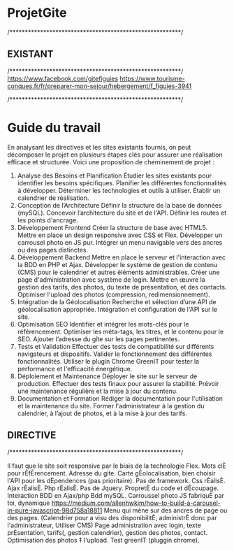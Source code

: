 # ProjetGite

/********************************************************/
## EXISTANT
/********************************************************/
https://www.facebook.com/gitefiguies
https://www.tourisme-conques.fr/fr/preparer-mon-sejour/hebergement/f_figuies-3941

/********************************************************/
# Guide du travail
En analysant les directives et les sites existants fournis, on peut décomposer le projet en plusieurs étapes clés pour assurer une réalisation efficace et structurée. Voici une proposition de cheminement de projet :

1. Analyse des Besoins et Planification
Étudier les sites existants pour identifier les besoins spécifiques.
Planifier les différentes fonctionnalités à développer.
Déterminer les technologies et outils à utiliser.
Établir un calendrier de réalisation.
2. Conception de l’Architecture
Définir la structure de la base de données (mySQL).
Concevoir l’architecture du site et de l'API.
Définir les routes et les points d'ancrage.
3. Développement Frontend
Créer la structure de base avec HTML5.
Mettre en place un design responsive avec CSS et Flex.
Développer un carrousel photo en JS pur.
Intégrer un menu navigable vers des ancres ou des pages distinctes.
4. Développement Backend
Mettre en place le serveur et l'interaction avec la BDD en PHP et Ajax.
Développer le système de gestion de contenu (CMS) pour le calendrier et autres éléments administrables.
Créer une page d'administration avec système de login.
Mettre en œuvre la gestion des tarifs, des photos, du texte de présentation, et des contacts.
Optimiser l'upload des photos (compression, redimensionnement).
5. Intégration de la Géolocalisation
Recherche et sélection d’une API de géolocalisation appropriée.
Intégration et configuration de l'API sur le site.
6. Optimisation SEO
Identifier et intégrer les mots-clés pour le référencement.
Optimiser les méta-tags, les titres, et le contenu pour le SEO.
Ajouter l’adresse du gîte sur les pages pertinentes.
7. Tests et Validation
Effectuer des tests de compatibilité sur différents navigateurs et dispositifs.
Valider le fonctionnement des différentes fonctionnalités.
Utiliser le plugin Chrome GreenIT pour tester la performance et l'efficacité énergétique.
8. Déploiement et Maintenance
Déployer le site sur le serveur de production.
Effectuer des tests finaux pour assurer la stabilité.
Prévoir une maintenance régulière et la mise à jour du contenu.
9. Documentation et Formation
Rédiger la documentation pour l'utilisation et la maintenance du site.
Former l'administrateur à la gestion du calendrier, à l’ajout de photos, et à la mise à jour des tarifs.

## DIRECTIVE
/********************************************************/

Il faut que le site soit responsive par le biais de la technologie Flex.
Mots clÈ pour rÈfÈrencement.
Adresse du gite.
Carte gÈolocalisation, bien choisir l'API pour les dÈpendences (pas prioritaire).
Pas de framework.
Css rÈalisÈ.
Ajax rÈalisÈ.
Php rÈalisÈ.
Pas de Jquery.
PropretÈ du code et dÈcoupage.
Interaction BDD en Ajax/php
Bdd mySQL.
Carroussel photo JS fabriquÈ par toi, dynamique https://medium.com/allenhwkim/how-to-build-a-carousel-in-pure-javascript-98d758a18811 
Menu qui mène sur des ancres de page ou des pages.
(Calendrier pour a visu des disponibilitÈ, administrÈ donc par l'administrateur, Utiliser CMS)
Page administration avec login, texte prÈsentation, tarifs(, gestion calendrier), gestion des photos, contact.
Optimisation des photos ‡ l'upload. Test greenIT (pluggin chrome).
